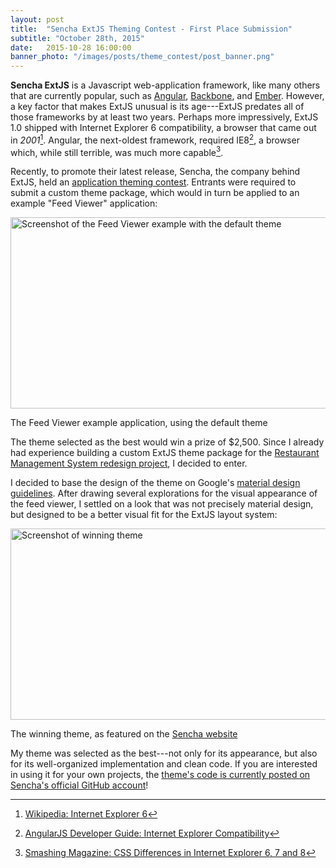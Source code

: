 ```yaml
---
layout: post
title:  "Sencha ExtJS Theming Contest - First Place Submission"
subtitle: "October 28th, 2015"
date:   2015-10-28 16:00:00
banner_photo: "/images/posts/theme_contest/post_banner.png"
---
```




**Sencha ExtJS** is a Javascript web-application framework, like many others that are currently popular, such as [Angular](https://angularjs.org/), [Backbone](http://backbonejs.org/), and [Ember](http://emberjs.com/). However, a key factor that makes ExtJS unusual is its age---ExtJS predates all of those frameworks by at least two years. Perhaps more impressively, ExtJS 1.0 shipped with Internet Explorer 6 compatibility, a browser that came out in _2001_[^ie6_wiki]. Angular, the next-oldest framework, required IE8[^angular_ie], a browser which, while still terrible, was much more capable[^ie_6_7_8].

Recently, to promote their latest release, Sencha, the company behind ExtJS, held an [application theming contest](https://www.sencha.com/blog/sencha-application-theming-contest/). Entrants were required to submit a custom theme package, which would in turn be applied to an example "Feed Viewer" application:

<a href="{{ site.url }}/images/posts/theme_contest/feed_viewer.png"><img src="{{ site.url }}/images/posts/theme_contest/feed_viewer.png" width="512" height="306" alt="Screenshot of the Feed Viewer example with the default theme" title="what a strangely relevant news story"></a>

<div class="caption">The Feed Viewer example application, using the default theme</div>

The theme selected as the best would win a prize of $2,500. Since I already had experience building a custom ExtJS theme package for the [Restaurant Management System redesign project](/projects/restaurant_management), I decided to enter.

I decided to base the design of the theme on Google's [material design guidelines](https://www.google.com/design/spec/material-design/introduction.html). After drawing several explorations for the visual appearance of the feed viewer, I settled on a look that was not precisely material design, but designed to be a better visual fit for the ExtJS layout system:

<a href="{{ site.url }}/images/posts/theme_contest/final_version.png"><img src="{{ site.url }}/images/posts/theme_contest/final_version.png" width="512" height="306" alt="Screenshot of winning theme" title="is it purple, blue, or indigo? YOU DECIDE"></a>

<div class="caption">The winning theme, as featured on the <a href="https://www.sencha.com/blog/dan-tilden-wins-the-sencha-theming-contest/">Sencha website</a></div>

My theme was selected as the best---not only for its appearance, but also for its well-organized implementation and clean code. If you are interested in using it for your own projects, the [theme's code is currently posted on Sencha's official GitHub account](https://github.com/sencha/theming-contest/tree/winner1)!

[^angular_ie]: [AngularJS Developer Guide: Internet Explorer Compatibility](https://docs.angularjs.org/guide/ie)
[^ie_6_7_8]: [Smashing Magazine: CSS Differences in Internet Explorer 6, 7 and 8](http://www.smashingmagazine.com/2009/10/css-differences-in-internet-explorer-6-7-and-8/)
[^ie6_wiki]: [Wikipedia: Internet Explorer 6](https://en.wikipedia.org/wiki/Internet_Explorer_6)
